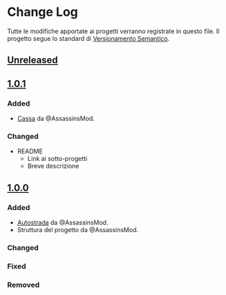# Change Log
Tutte le modifiche apportate ai progetti verranno registrate in questo file.
Il progetto segue lo standard di [Versionamento Semantico](http://semver.org/).

## [Unreleased][]

## [1.0.1][]
### Added
- [Cassa][] da @AssassinsMod.

### Changed
- README
  - Link ai sotto-progetti
  - Breve descrizione

## [1.0.0][]
### Added
- [Autostrada][] da @AssassinsMod.
- Struttura del progetto da @AssassinsMod.


### Changed
### Fixed
### Removed

[Autostrada]: /simulazioni/Autostrada
[Cassa]: /simulazioni/Cassa

[Unreleased]: https://github.com/AssassinsMod/Lab-Prog/compare/master...develop
[1.0.1]: https://github.com/AssassinsMod/Lab-Prog/compare/1.0.0...1.0.1
[1.0.0]: https://github.com/AssassinsMod/Lab-Prog/releases/tag/1.0.0

